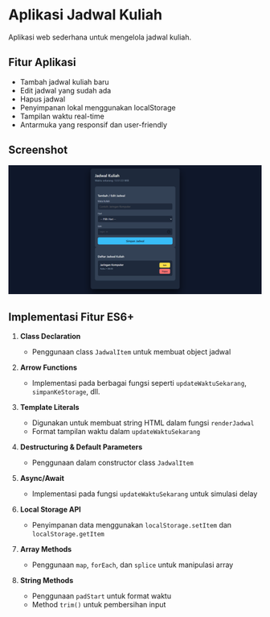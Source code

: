 # Aplikasi Jadwal Kuliah

Aplikasi web sederhana untuk mengelola jadwal kuliah.

## Fitur Aplikasi

- Tambah jadwal kuliah baru
- Edit jadwal yang sudah ada
- Hapus jadwal
- Penyimpanan lokal menggunakan localStorage
- Tampilan waktu real-time
- Antarmuka yang responsif dan user-friendly

## Screenshot

![Screenshot Aplikasi](img/screenshot.png)

## Implementasi Fitur ES6+

1. **Class Declaration**
   - Penggunaan class `JadwalItem` untuk membuat object jadwal

2. **Arrow Functions**
   - Implementasi pada berbagai fungsi seperti `updateWaktuSekarang`, `simpanKeStorage`, dll.

3. **Template Literals**
   - Digunakan untuk membuat string HTML dalam fungsi `renderJadwal`
   - Format tampilan waktu dalam `updateWaktuSekarang`

4. **Destructuring & Default Parameters**
   - Penggunaan dalam constructor class `JadwalItem`

5. **Async/Await**
   - Implementasi pada fungsi `updateWaktuSekarang` untuk simulasi delay

6. **Local Storage API**
   - Penyimpanan data menggunakan `localStorage.setItem` dan `localStorage.getItem`

7. **Array Methods**
   - Penggunaan `map`, `forEach`, dan `splice` untuk manipulasi array

8. **String Methods**
   - Penggunaan `padStart` untuk format waktu
   - Method `trim()` untuk pembersihan input



